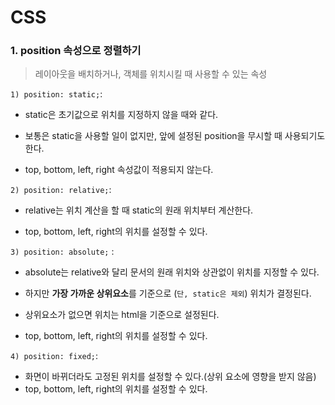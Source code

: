 # CSS

### 1. position 속성으로 정렬하기

> 레이아웃을 배치하거나, 객체를 위치시킬 때 사용할 수 있는 속성



`1) position: static;`:  

- static은 초기값으로 위치를 지정하지 않을 때와 같다.

- 보통은 static을 사용할 일이 없지만, 앞에 설정된 position을 무시할 때 사용되기도 한다.

- top, bottom, left, right 속성값이 적용되지 않는다.



`2) position: relative;`: 

- relative는 위치 계산을 할 때 static의 원래 위치부터 계산한다.

- top, bottom, left, right의 위치를 설정할 수 있다.



`3) position: absolute;` : 

- absolute는 relative와 달리 문서의 원래 위치와 상관없이 위치를 지정할 수 있다.

- 하지만 **가장 가까운 상위요소**를 기준으로 (`단, static은 제외`) 위치가 결정된다.

- 상위요소가 없으면 위치는 html을 기준으로 설정된다.

- top, bottom, left, right의 위치를 설정할 수 있다.



`4) position: fixed;`: 

-  화면이 바뀌더라도 고정된 위치를 설정할 수 있다.(상위 요소에 영향을 받지 않음)
- top, bottom, left, right의 위치를 설정할 수 있다.

